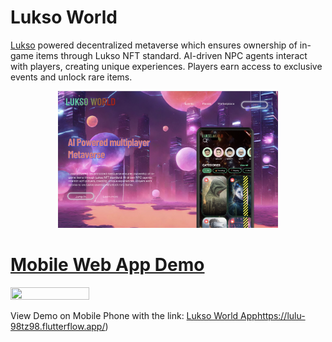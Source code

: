 # Lukso World

[Lukso](https://lukso.network/)  powered decentralized metaverse which ensures ownership of in-game items through Lukso NFT standard. AI-driven NPC agents interact with players, creating  unique experiences. Players earn access to exclusive events and unlock rare items.

<div align="center">
<img https://github.com/Lukso-World/.github
  src="https://github.com/Lukso-World/.github/raw/main/assets/banner.png" 
  style="width:70%; height:60%;" 
/>
</div>

# [Mobile Web App Demo](https://lulu-98tz98.flutterflow.app/)

<div align="left">
<img https://github.com/Lukso-World/.github
  src="https://github.com/Lukso-World/.github/raw/main/assets/appstore.wepb" 
  style="width:50%; height:25%;" 
/>
</div>

View Demo on Mobile Phone with the link: [Lukso World App](https://lulu-98tz98.flutterflow.app/)https://lulu-98tz98.flutterflow.app/) 


